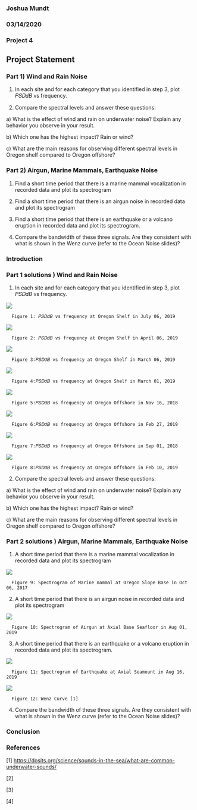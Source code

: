 ### Joshua Mundt
### 03/14/2020
### Project 4


## Project Statement 

### Part 1) Wind and Rain Noise

1. In each site and for each category that you identified in step 3, plot 𝑃𝑆𝐷𝑑𝐵 vs frequency.

2. Compare the spectral levels and answer these questions: 

a) What is the effect of wind and rain on underwater noise? Explain any behavior you observe in your result. 

b) Which one has the highest impact? Rain or wind? 

c) What are the main reasons for observing different spectral levels in Oregon shelf compared to Oregon offshore? 



### Part 2) Airgun, Marine Mammals, Earthquake Noise

1.	Find a short time period that there is a marine mammal vocalization in recorded data and plot its spectrogram

2.	Find a short time period that there is an airgun noise in recorded data and plot its spectrogram

3.	Find a short time period that there is an earthquake or a volcano eruption in recorded data and plot its spectrogram.

4.	Compare the bandwidth of these three signals. Are they consistent with what is shown in the Wenz curve (refer to the Ocean Noise slides)?

### Introduction

### Part 1 solutions ) Wind and Rain Noise

1. In each site and for each category that you identified in step 3, plot 𝑃𝑆𝐷𝑑𝐵 vs frequency.

![](proj4image/NRNW_OS.png)

      Figure 1: 𝑃𝑆𝐷𝑑𝐵 vs frequency at Oregon Shelf in July 06, 2019
      
![](proj4image/WNR_OS.png)

      Figure 2: 𝑃𝑆𝐷𝑑𝐵 vs frequency at Oregon Shelf in April 06, 2019

![](proj4image/RNW_OS.png)

      Figure 3:𝑃𝑆𝐷𝑑𝐵 vs frequency at Oregon Shelf in March 06, 2019

![](proj4image/RW_OS.png)

      Figure 4:𝑃𝑆𝐷𝑑𝐵 vs frequency at Oregon Shelf in March 01, 2019

![](proj4image/NRNW_OF.png)

      Figure 5:𝑃𝑆𝐷𝑑𝐵 vs frequency at Oregon Offshore in Nov 16, 2018

![](proj4image/WNR_OF.png)
      
      Figure 6:𝑃𝑆𝐷𝑑𝐵 vs frequency at Oregon Offshore in Feb 27, 2019

![](proj4image/RNW_OF.png)
      
      Figure 7:𝑃𝑆𝐷𝑑𝐵 vs frequency at Oregon Offshore in Sep 01, 2018

![](proj4image/RW_OF.png)
      
      Figure 8:𝑃𝑆𝐷𝑑𝐵 vs frequency at Oregon Offshore in Feb 10, 2019
      
2. Compare the spectral levels and answer these questions: 

a) What is the effect of wind and rain on underwater noise? Explain any behavior you observe in your result. 

b) Which one has the highest impact? Rain or wind? 

c) What are the main reasons for observing different spectral levels in Oregon shelf compared to Oregon offshore? 

### Part 2 solutions ) Airgun, Marine Mammals, Earthquake Noise

1.	A short time period that there is a marine mammal vocalization in recorded data and plot its spectrogram

![](proj4image/MH.png)

      Figure 9: Spectrogram of Marine mammal at Oregon Slope Base in Oct 06, 2017

2.	A short time period that there is an airgun noise in recorded data and plot its spectrogram

![](proj4image/AH.png)

      Figure 10: Spectrogram of Airgun at Axial Base Seafloor in Aug 01, 2019

3.	A short time period that there is an earthquake or a volcano eruption in recorded data and plot its spectrogram.

![](proj4image/EH.png)

      Figure 11: Spectrogram of Earthquake at Axial Seamount in Aug 16, 2019
      
![](proj4image/WC.png)

      Figure 12: Wenz Curve [1]


4.	Compare the bandwidth of these three signals. Are they consistent with what is shown in the Wenz curve (refer to the Ocean Noise slides)?


### Conclusion

### References

[1] https://dosits.org/science/sounds-in-the-sea/what-are-common-underwater-sounds/

[2]

[3]

[4] 
